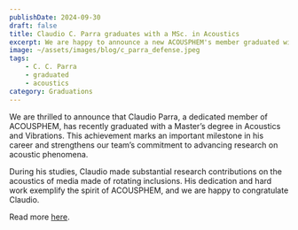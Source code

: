 ```yaml
---
publishDate: 2024-09-30
draft: false
title: Claudio C. Parra graduates with a MSc. in Acoustics
excerpt: We are happy to announce a new ACOUSPHEM's member graduated with a MSc. in Acoustics and Vibrations.
image: ~/assets/images/blog/c_parra_defense.jpeg
tags:
    - C. C. Parra
    - graduated
    - acoustics
category: Graduations
---
```


We are thrilled to announce that Claudio Parra, a dedicated member of ACOUSPHEM, has recently graduated with a Master’s degree in Acoustics and Vibrations. This achievement marks an important milestone in his career and strengthens our team’s commitment to advancing research on acoustic phenomena.

During his studies, Claudio made substantial research contributions on the acoustics of media made of rotating inclusions. His dedication and hard work exemplify the spirit of ACOUSPHEM, and we are happy to congratulate Claudio.

Read more [here](https://www.acusticauach.cl/?p=16720).
